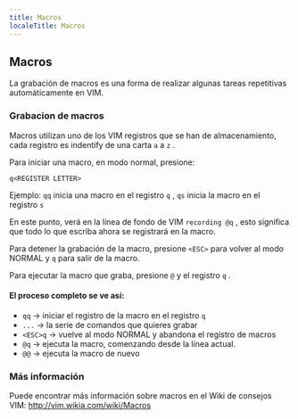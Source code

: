 ```yaml
---
title: Macros
localeTitle: Macros
---
```

## Macros

La grabación de macros es una forma de realizar algunas tareas repetitivas automáticamente en VIM.

### Grabacion de macros

Macros utilizan uno de los VIM registros que se han de almacenamiento, cada registro es indentify de una carta `a` a `z` .

Para iniciar una macro, en modo normal, presione:

```vim
q<REGISTER LETTER> 
```

Ejemplo: `qq` inicia una macro en el registro `q` , `qs` inicia la macro en el registro `s`

En este punto, verá en la línea de fondo de VIM `recording @q` , esto significa que todo lo que escriba ahora se registrará en la macro.

Para detener la grabación de la macro, presione `<ESC>` para volver al modo NORMAL y `q` para salir de la macro.

Para ejecutar la macro que graba, presione `@` y el registro `q` .

#### El proceso completo se ve así:

*   `qq` -> iniciar el registro de la macro en el registro `q`
*   `...` -> la serie de comandos que quieres grabar
*   `<ESC>q` -> vuelve al modo NORMAL y abandona el registro de macros
*   `@q` -> ejecuta la macro, comenzando desde la línea actual.
*   `@@` -> ejecuta la macro de nuevo

### Más información

Puede encontrar más información sobre macros en el Wiki de consejos VIM: http://vim.wikia.com/wiki/Macros